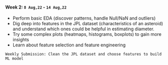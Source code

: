 #### Week 2: `8 Aug,22` - `14 Aug,22`
* Perform basic EDA (discover patterns, handle Null/NaN and outliers)
* Dig deep into features in the JPL dataset (characteristics of an asteroid) and understand which ones could be helpful in estimating diameter.
* Try some complex plots (heatmaps, histograms, boxplots) to gain more insights
* Learn about feature selection and feature engineering
```
Weekly Submission: Clean the JPL dataset and choose features to build ML model
```
